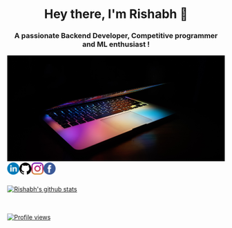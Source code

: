 <h1 align="center">Hey there, I'm Rishabh 👋</h1>
<h3 align="center">A passionate Backend Developer, Competitive programmer and ML enthusiast !</h3>
<img src = "Sphere.jpg" style="max-width:100%;"/>
<br/>
<a href="https://www.linkedin.com/in/rishabh-tyagi-514188190/">
  <img align="left" alt="Rishabh's Linkdein" width="28px" src="linkedin.svg" />
</a>
<a href="https://github.com/rishabhtyagi2306">
  <img align="left" alt="Rishabh's Github" width="28px" src="github.png" />
</a>
<a href="https://www.instagram.com/rishabhtyagi.2306">
  <img align="left" alt="Rishabh's Instagram" width="28px" src="instagram.svg" />
</a>
<a href="https://www.facebook.com/rishabhtyagi.2306">
  <img align="left" alt="Rishabh's Facebook" width="28px" src="facebook.svg" />
</a>

<br/>
<br/>
<br/>

<a href="https://github.com/rishabhtyagi2306">
 <img align="center" src="https://github-readme-stats.vercel.app/api?username=rishabhtyagi2306&show_icons=true&theme=gotham&line_height=27" alt="Rishabh's github stats"/>
<br/>
<br/>
<br/>

  ![Profile views](https://gpvc.arturio.dev/rishabhtyagi2306)
